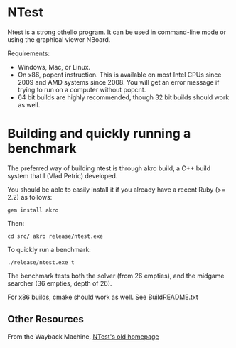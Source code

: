 # NTest
Ntest is a strong othello program. It can be used in command-line mode or using the graphical viewer NBoard.

Requirements:

* Windows, Mac, or Linux.
* On x86, popcnt instruction. This is available on most Intel CPUs since 2009 and AMD systems since 2008. You will get an error message if trying to run on a computer without popcnt.
* 64 bit builds are highly recommended, though 32 bit builds should work as well.

# Building and quickly running a benchmark

The preferred way of building ntest is through akro build, a C++ build system that I (Vlad Petric) developed.

You should be able to easily install it if you already have a recent Ruby (>= 2.2)  as follows:

``gem install akro``

Then:

``
cd src/
akro release/ntest.exe
``

To quickly run a benchmark:

``./release/ntest.exe t``

The benchmark tests both the solver (from 26 empties), and the midgame searcher (36 empties, depth of 26).

For x86 builds, cmake should work as well. See BuildREADME.txt

## Other Resources

From the Wayback Machine, [NTest's old homepage](https://web.archive.org/web/20131011003457/http://othellogateway.com/ntest/Ntest/)

